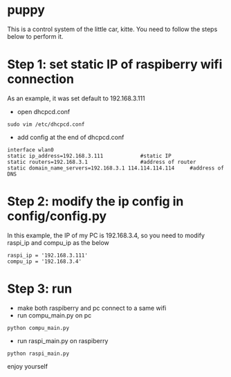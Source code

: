 # puppy
This is a control system of the little car, kitte.
You need to follow the steps below to perform it.

# Step 1: set static IP of raspiberry wifi connection
As an example, it was set default to 192.168.3.111
+ open dhcpcd.conf
```
sudo vim /etc/dhcpcd.conf
```
+ add config at the end of dhcpcd.conf
```
interface wlan0       
static ip_address=192.168.3.111            #static IP
static routers=192.168.3.1                 #address of router
static domain_name_servers=192.168.3.1 114.114.114.114     #address of DNS
```

# Step 2: modify the ip config in config/config.py
In this example, the IP of my PC is 192.168.3.4, so you need to modify raspi_ip and compu_ip as the below
```
raspi_ip = '192.168.3.111'
compu_ip = '192.168.3.4'
```

# Step 3: run
+ make both raspiberry and pc connect to a same wifi
+ run compu_main.py on pc
```
python compu_main.py
```
+ run raspi_main.py on raspiberry
```
python raspi_main.py
```

enjoy yourself
